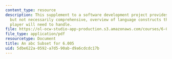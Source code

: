 ```yaml
---
content_type: resource
description: This supplement to a software development project provides a high-level,
  but not necessarily comprehensive, overview of language constructs that an abc music
  player will need to handle.
file: https://ol-ocw-studio-app-production.s3.amazonaws.com/courses/6-005-elements-of-software-construction-fall-2008/5dbe622a0592a7d590abd9a6cdcdc17b_MIT6_005f08_project02_abc.pdf
file_type: application/pdf
resourcetype: Document
title: An abc Subset for 6.005
uid: 5dbe622a-0592-a7d5-90ab-d9a6cdcdc17b
---
```

